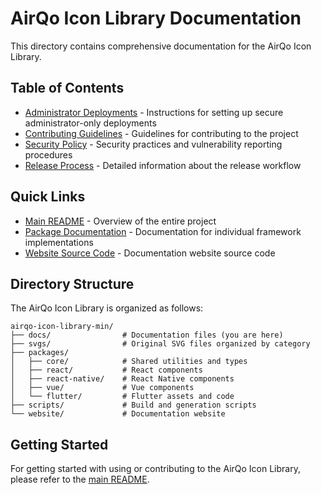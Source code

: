 # AirQo Icon Library Documentation

This directory contains comprehensive documentation for the AirQo Icon Library.

## Table of Contents

- [Administrator Deployments](./ADMIN_DEPLOYMENTS.md) - Instructions for setting up secure administrator-only deployments
- [Contributing Guidelines](./CONTRIBUTING.md) - Guidelines for contributing to the project
- [Security Policy](./SECURITY.md) - Security practices and vulnerability reporting procedures
- [Release Process](./RELEASE_PROCESS.md) - Detailed information about the release workflow

## Quick Links

- [Main README](../README.md) - Overview of the entire project
- [Package Documentation](../packages/) - Documentation for individual framework implementations
- [Website Source Code](../website/) - Documentation website source code

## Directory Structure

The AirQo Icon Library is organized as follows:

```
airqo-icon-library-min/
├── docs/                # Documentation files (you are here)
├── svgs/                # Original SVG files organized by category
├── packages/
│   ├── core/            # Shared utilities and types
│   ├── react/           # React components
│   ├── react-native/    # React Native components
│   ├── vue/             # Vue components
│   └── flutter/         # Flutter assets and code
├── scripts/             # Build and generation scripts
└── website/             # Documentation website
```

## Getting Started

For getting started with using or contributing to the AirQo Icon Library, please refer to the [main README](../README.md).
